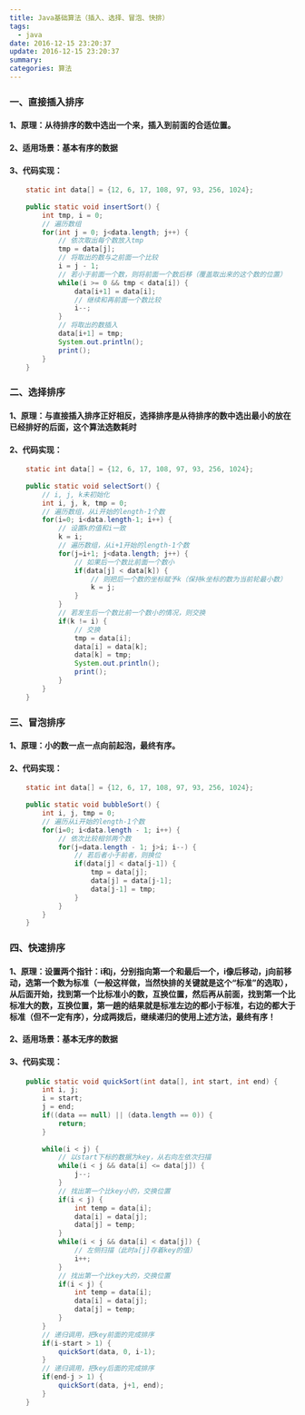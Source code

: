 ```yaml
---
title: Java基础算法（插入、选择、冒泡、快排）
tags:
  - java
date: 2016-12-15 23:20:37
update: 2016-12-15 23:20:37
summary:
categories: 算法
---
```


### 一、直接插入排序
#### 1、原理：从待排序的数中选出一个来，插入到前面的合适位置。
#### 2、适用场景：基本有序的数据
#### 3、代码实现：

```java
	static int data[] = {12, 6, 17, 108, 97, 93, 256, 1024};
	
	public static void insertSort() {
		int tmp, i = 0;
		// 遍历数组
		for(int j = 0; j<data.length; j++) {
			// 依次取出每个数放入tmp
			tmp = data[j];
			// 将取出的数与之前面一个比较
			i = j - 1;
			// 若小于前面一个数，则将前面一个数后移（覆盖取出来的这个数的位置）
			while(i >= 0 && tmp < data[i]) {
				data[i+1] = data[i];
				// 继续和再前面一个数比较
				i--;
			}
			// 将取出的数插入
			data[i+1] = tmp;
			System.out.println();
			print();
		}
	}
```

### 二、选择排序
#### 1、原理：与直接插入排序正好相反，选择排序是从待排序的数中选出**最小**的放在已经排好的**后面**，这个算法**选数耗时**
#### 2、代码实现：

```java
	static int data[] = {12, 6, 17, 108, 97, 93, 256, 1024};
	
	public static void selectSort() {
		// i, j, k未初始化
		int i, j, k, tmp = 0;
		// 遍历数组，从i开始的length-1个数
		for(i=0; i<data.length-1; i++) {
			// 设置k的值和i一致
			k = i;
			// 遍历数组，从i+1开始的length-1个数
			for(j=i+1; j<data.length; j++) {
				// 如果后一个数比前面一个数小
				if(data[j] < data[k]) {
					// 则把后一个数的坐标赋予k（保持k坐标的数为当前轮最小数）
					k = j;
				}
			}
			// 若发生后一个数比前一个数小的情况，则交换
			if(k != i) {
				// 交换
				tmp = data[i];
				data[i] = data[k];
				data[k] = tmp;
				System.out.println();
				print();
			}
		}
	}
```

### 三、冒泡排序
#### 1、原理：小的数一点一点向前起泡，最终有序。
#### 2、代码实现：

```java
	static int data[] = {12, 6, 17, 108, 97, 93, 256, 1024};
	
	public static void bubbleSort() {
		int i, j, tmp = 0;
		// 遍历从i开始的length-1个数
		for(i=0; i<data.length - 1; i++) {
			// 依次比较相邻两个数
			for(j=data.length - 1; j>i; i--) {
				// 若后者小于前者，则换位
				if(data[j] < data[j-1]) {
					tmp = data[j];
					data[j] = data[j-1];
					data[j-1] = tmp;
				}
			}
		}
	}
```
### 四、快速排序
#### 1、原理：设置两个指针：i和j，分别指向第一个和最后一个，i像后移动，j向前移动，选第一个数为标准（一般这样做，当然快排的关键就是这个“标准”的选取），从后面开始，找到第一个比标准小的数，互换位置，然后再从前面，找到第一个比标准大的数，互换位置，第一趟的结果就是标准左边的都小于标准，右边的都大于标准（但不一定有序），分成两拨后，继续递归的使用上述方法，最终有序！
#### 2、适用场景：基本**无序**的数据
#### 3、代码实现：

```java
	public static void quickSort(int data[], int start, int end) {
		int i, j;
		i = start;
		j = end;
		if((data == null) || (data.length == 0)) {
			return;
		}
		
		while(i < j) {
			// 以start下标的数据为key，从右向左依次扫描
			while(i < j && data[i] <= data[j]) {
				j--;
			}
			// 找出第一个比key小的，交换位置
			if(i < j) {
				int temp = data[i];
				data[i] = data[j];
				data[j] = temp;
			}
			while(i < j && data[i] < data[j]) {
				// 左侧扫描（此时a[j]存着key的值）
				i++;
			}
			// 找出第一个比key大的，交换位置
			if(i < j) {
				int temp = data[i];
				data[i] = data[j];
				data[j] = temp;
			}
		}
		// 递归调用，把key前面的完成排序
		if(i-start > 1) {
			quickSort(data, 0, i-1);
		}
		// 递归调用，把key后面的完成排序
		if(end-j > 1) {
			quickSort(data, j+1, end);
		}
	}
```